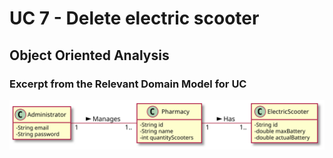 # UC 7 - Delete electric scooter


## Object Oriented Analysis

### Excerpt from the Relevant Domain Model for UC

![UC7_MD](UC7_MD.svg)

